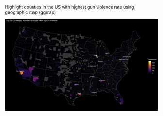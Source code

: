 Highlight counties in the US with highest gun violence rate using geographic map (ggmap)

![alt text](https://raw.githubusercontent.com/kennhan/DataVis/master/Gun%20Violence%20in%20US/killed_by_county.jpg)

